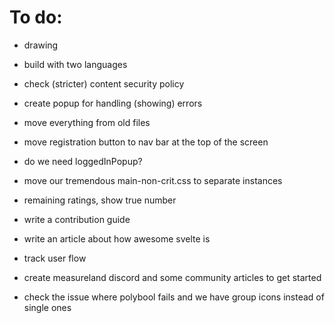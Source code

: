 # To do:

- drawing
- build with two languages
- check (stricter) content security policy
- create popup for handling (showing) errors
- move everything from old files
- move registration button to nav bar at the top of the screen
- do we need loggedInPopup?
- move our tremendous main-non-crit.css to separate instances
- remaining ratings, show true number
- write a contribution guide
- write an article about how awesome svelte is
- track user flow
- create measureland discord and some community articles to get started

- check the issue where polybool fails and we have group icons instead of single ones
